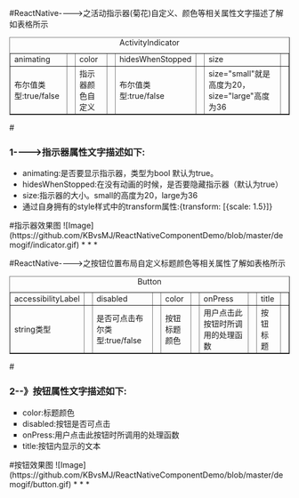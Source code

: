 
#ReactNative---->之活动指示器(菊花)自定义、颜色等相关属性文字描述了解如表格所示

<table border="1" align="center" cellspacing="0">
<caption  align="left">ActivityIndicator</caption>
<tr>
<td>animating<td>
<td>color<td>
<td>hidesWhenStopped<td>
<td>size<td>
</tr>
<tr>
<td>布尔值类型:true/false<td>
<td>指示器颜色自定义<td>
<td>布尔值类型:true/false<td>
<td>size="small"就是高度为20，size="large"高度为36<td>
</tr>
</table>

#<h3>1---->指示器属性文字描述如下:</h3>
<ul type="disc">
 <li>animating:是否要显示指示器，类型为bool 默认为true。</li>
 <li>hidesWhenStopped:在没有动画的时候，是否要隐藏指示器（默认为true） </li>
 <li>size:指示器的大小。small的高度为20，large为36</li>
 <li>通过自身拥有的style样式中的transform属性:{transform: [{scale: 1.5}]}</li>
</ul>
#指示器效果图
![Image](https://github.com/KBvsMJ/ReactNativeComponentDemo/blob/master/demogif/indicator.gif)
* * *




#ReactNative---->之按钮位置布局自定义标题颜色等相关属性了解如表格所示

<table border="1" align="center"  cellspacing="0">
<caption  align="left">Button</caption>
<tr>
<td>accessibilityLabel<td>
<td>disabled<td>
<td>color<td>
<td>onPress<td>
<td>title<td>
</tr>
<tr>
<td>string类型<td>
<td>是否可点击布尔类型:true/false<td>
<td>按钮标题颜色<td>
<td>用户点击此按钮时所调用的处理函数<td>
<td>按钮标题<td>
</tr>
</table>


#<h3>2--》按钮属性文字描述如下:</h3>
<ul type="square">
 <li>color:标题颜色</li>
 <li>disabled:按钮是否可点击 </li>
 <li>onPress:用户点击此按钮时所调用的处理函数</li>
 <li>title:按钮内显示的文本</li>
</ul>
#按钮效果图
![Image](https://github.com/KBvsMJ/ReactNativeComponentDemo/blob/master/demogif/button.gif)
* * *

